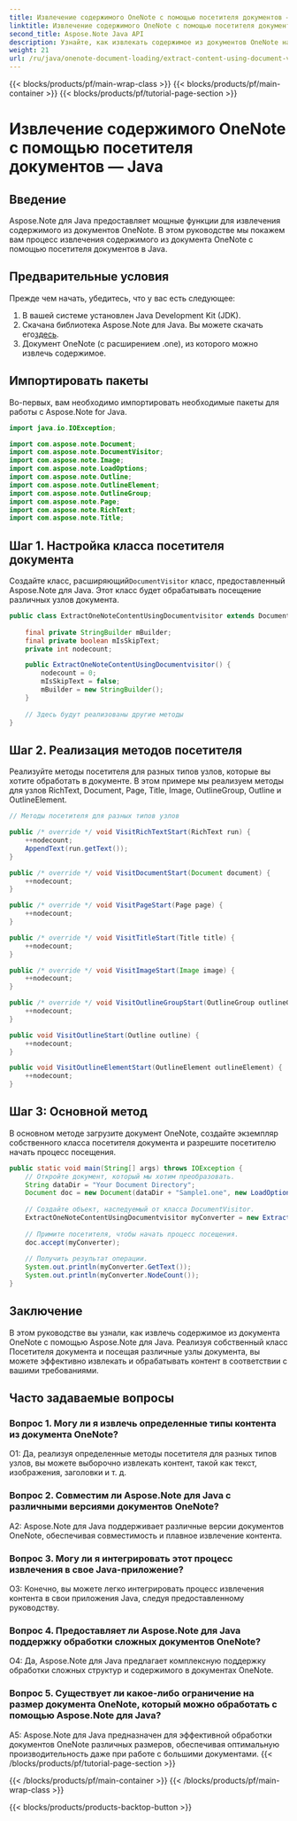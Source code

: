 ```yaml
---
title: Извлечение содержимого OneNote с помощью посетителя документов — Java
linktitle: Извлечение содержимого OneNote с помощью посетителя документов — Java
second_title: Aspose.Note Java API
description: Узнайте, как извлекать содержимое из документов OneNote на Java с помощью Aspose.Note для Java. Предоставляется пошаговое руководство с примерами кода.
weight: 21
url: /ru/java/onenote-document-loading/extract-content-using-document-visitor/
---
```


{{< blocks/products/pf/main-wrap-class >}}
{{< blocks/products/pf/main-container >}}
{{< blocks/products/pf/tutorial-page-section >}}

# Извлечение содержимого OneNote с помощью посетителя документов — Java

## Введение

Aspose.Note для Java предоставляет мощные функции для извлечения содержимого из документов OneNote. В этом руководстве мы покажем вам процесс извлечения содержимого из документа OneNote с помощью посетителя документов в Java.

## Предварительные условия

Прежде чем начать, убедитесь, что у вас есть следующее:

1. В вашей системе установлен Java Development Kit (JDK).
2.  Скачана библиотека Aspose.Note для Java. Вы можете скачать его[здесь](https://releases.aspose.com/note/java/).
3. Документ OneNote (с расширением .one), из которого можно извлечь содержимое.

## Импортировать пакеты

Во-первых, вам необходимо импортировать необходимые пакеты для работы с Aspose.Note for Java.

```java
import java.io.IOException;

import com.aspose.note.Document;
import com.aspose.note.DocumentVisitor;
import com.aspose.note.Image;
import com.aspose.note.LoadOptions;
import com.aspose.note.Outline;
import com.aspose.note.OutlineElement;
import com.aspose.note.OutlineGroup;
import com.aspose.note.Page;
import com.aspose.note.RichText;
import com.aspose.note.Title;
```

## Шаг 1. Настройка класса посетителя документа

Создайте класс, расширяющий`DocumentVisitor` класс, предоставленный Aspose.Note для Java. Этот класс будет обрабатывать посещение различных узлов документа.

```java
public class ExtractOneNoteContentUsingDocumentvisitor extends DocumentVisitor {
    
    final private StringBuilder mBuilder;
    final private boolean mIsSkipText;
    private int nodecount;

    public ExtractOneNoteContentUsingDocumentvisitor() {
        nodecount = 0;
        mIsSkipText = false;
        mBuilder = new StringBuilder();
    }
    
    // Здесь будут реализованы другие методы
}
```

## Шаг 2. Реализация методов посетителя

Реализуйте методы посетителя для разных типов узлов, которые вы хотите обработать в документе. В этом примере мы реализуем методы для узлов RichText, Document, Page, Title, Image, OutlineGroup, Outline и OutlineElement.

```java
// Методы посетителя для разных типов узлов

public /* override */ void VisitRichTextStart(RichText run) {
    ++nodecount;
    AppendText(run.getText());
}

public /* override */ void VisitDocumentStart(Document document) {
    ++nodecount;
}

public /* override */ void VisitPageStart(Page page) {
    ++nodecount;
}

public /* override */ void VisitTitleStart(Title title) {
    ++nodecount;
}

public /* override */ void VisitImageStart(Image image) {
    ++nodecount;
}

public /* override */ void VisitOutlineGroupStart(OutlineGroup outlineGroup) {
    ++nodecount;
}

public void VisitOutlineStart(Outline outline) {
    ++nodecount;
}

public void VisitOutlineElementStart(OutlineElement outlineElement) {
    ++nodecount;
}
```

## Шаг 3: Основной метод

В основном методе загрузите документ OneNote, создайте экземпляр собственного класса посетителя документа и разрешите посетителю начать процесс посещения.

```java
public static void main(String[] args) throws IOException {
    // Откройте документ, который мы хотим преобразовать.
    String dataDir = "Your Document Directory";
    Document doc = new Document(dataDir + "Sample1.one", new LoadOptions());
    
    // Создайте объект, наследуемый от класса DocumentVisitor.
    ExtractOneNoteContentUsingDocumentvisitor myConverter = new ExtractOneNoteContentUsingDocumentvisitor();
    
    // Примите посетителя, чтобы начать процесс посещения.
    doc.accept(myConverter);
    
    // Получить результат операции.
    System.out.println(myConverter.GetText());
    System.out.println(myConverter.NodeCount());
}
```

## Заключение

В этом руководстве вы узнали, как извлечь содержимое из документа OneNote с помощью Aspose.Note для Java. Реализуя собственный класс Посетителя документа и посещая различные узлы документа, вы можете эффективно извлекать и обрабатывать контент в соответствии с вашими требованиями.

## Часто задаваемые вопросы

### Вопрос 1. Могу ли я извлечь определенные типы контента из документа OneNote?

О1: Да, реализуя определенные методы посетителя для разных типов узлов, вы можете выборочно извлекать контент, такой как текст, изображения, заголовки и т. д.

### Вопрос 2. Совместим ли Aspose.Note для Java с различными версиями документов OneNote?

A2: Aspose.Note для Java поддерживает различные версии документов OneNote, обеспечивая совместимость и плавное извлечение контента.

### Вопрос 3. Могу ли я интегрировать этот процесс извлечения в свое Java-приложение?

О3: Конечно, вы можете легко интегрировать процесс извлечения контента в свои приложения Java, следуя предоставленному руководству.

### Вопрос 4. Предоставляет ли Aspose.Note для Java поддержку обработки сложных документов OneNote?

О4: Да, Aspose.Note для Java предлагает комплексную поддержку обработки сложных структур и содержимого в документах OneNote.

### Вопрос 5. Существует ли какое-либо ограничение на размер документа OneNote, который можно обработать с помощью Aspose.Note для Java?

A5: Aspose.Note для Java предназначен для эффективной обработки документов OneNote различных размеров, обеспечивая оптимальную производительность даже при работе с большими документами.
{{< /blocks/products/pf/tutorial-page-section >}}

{{< /blocks/products/pf/main-container >}}
{{< /blocks/products/pf/main-wrap-class >}}

{{< blocks/products/products-backtop-button >}}
